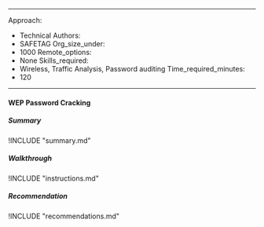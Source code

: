 
---
Approach:
- Technical
Authors:
- SAFETAG
Org_size_under:
- 1000
Remote_options:
- None
Skills_required:
- Wireless, Traffic Analysis, Password auditing
Time_required_minutes:
- 120

---

#### WEP Password Cracking

##### Summary
!INCLUDE "summary.md"

##### Walkthrough
!INCLUDE "instructions.md"

##### Recommendation
!INCLUDE "recommendations.md"
